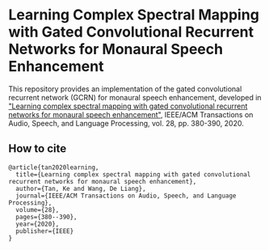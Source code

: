 # Learning Complex Spectral Mapping with Gated Convolutional Recurrent Networks for Monaural Speech Enhancement

This repository provides an implementation of the gated convolutional recurrent network (GCRN) for monaural speech enhancement, developed in ["Learning complex spectral mapping with gated convolutional recurrent networks for monaural speech enhancement"](https://web.cse.ohio-state.edu/~wang.77/papers/Tan-Wang.taslp20.pdf), IEEE/ACM Transactions on Audio, Speech, and Language Processing, vol. 28, pp. 380-390, 2020.

## How to cite
```
@article{tan2020learning,
  title={Learning complex spectral mapping with gated convolutional recurrent networks for monaural speech enhancement},
  author={Tan, Ke and Wang, De Liang},
  journal={IEEE/ACM Transactions on Audio, Speech, and Language Processing},
  volume={28},
  pages={380--390},
  year={2020},
  publisher={IEEE}
}
```
